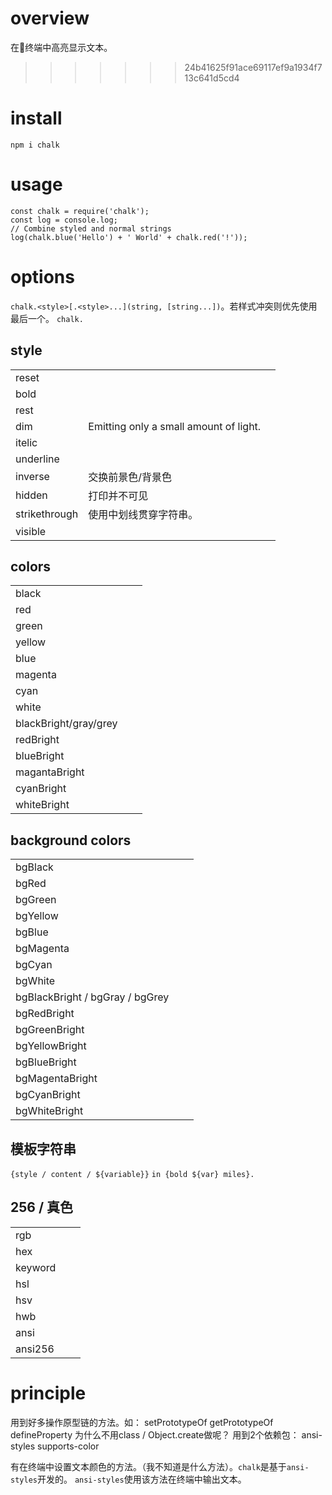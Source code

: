 # overview
在终端中高亮显示文本。
>>>>>>> 24b41625f91ace69117ef9a1934f713c641d5cd4

# install
`npm i chalk`

# usage
```
const chalk = require('chalk');
const log = console.log;
// Combine styled and normal strings
log(chalk.blue('Hello') + ' World' + chalk.red('!'));
```

# options
`chalk.<style>[.<style>...](string, [string...])`。若样式冲突则优先使用最后一个。
`chalk.`


## style
||||
|-|-|-|
|reset|||
|bold|||
|rest|||
|dim|Emitting only a small amount of light.||
|itelic|||
|underline|||
|inverse|交换前景色/背景色||
|hidden|打印并不可见||
|strikethrough|使用中划线贯穿字符串。||
|visible|||

## colors
||||
|-|-|-|
|black|||
|red|||
|green|||
|yellow|||
|blue|||
|magenta|||
|cyan|||
|white|||
|blackBright/gray/grey|||
|redBright|||
|blueBright|||
|magantaBright|||
|cyanBright|||
|whiteBright|||

## background colors
||||
|-|-|-|
|bgBlack|||
|bgRed|||
|bgGreen|||
|bgYellow|||
|bgBlue|||
|bgMagenta|||
|bgCyan|||
|bgWhite|||
|bgBlackBright / bgGray / bgGrey|||
|bgRedBright|||
|bgGreenBright|||
|bgYellowBright|||
|bgBlueBright|||
|bgMagentaBright|||
|bgCyanBright|||
|bgWhiteBright|||

## 模板字符串
`{style / content / ${variable}}`
`in {bold ${var} miles}.`

## 256 / 真色
||||
|-|-|-|
|rgb|||
|hex|||
|keyword|||
|hsl|||
|hsv|||
|hwb|||
|ansi|||
|ansi256|||

# principle
用到好多操作原型链的方法。如：
setPrototypeOf
getPrototypeOf
defineProperty
为什么不用class / Object.create做呢？
用到2个依赖包：
ansi-styles
supports-color

有在终端中设置文本颜色的方法。（我不知道是什么方法）。`chalk`是基于`ansi-styles`开发的。
`ansi-styles`使用该方法在终端中输出文本。
